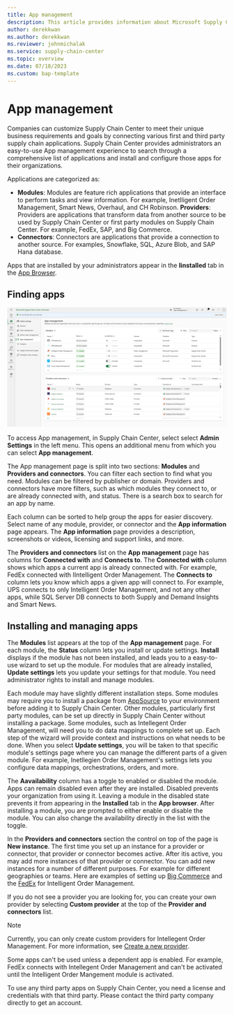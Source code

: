 ```yaml
---
title: App management
description: This article provides information about Microsoft Supply Chain Center's App management.
author: derekkwan
ms.author: derekkwan
ms.reviewer: johnmichalak
ms.service: supply-chain-center
ms.topic: overview
ms.date: 07/18/2023
ms.custom: bap-template
---
```


# App management

Companies can customize Supply Chain Center to meet their unique business requirements and goals by connecting various first and third party supply chain applications. Supply Chain Center provides administrators an easy-to-use App management experience to search through a comprehensive list of applications and install and configure those apps for their organizations. 

Applications are categorized as:

- **Modules**: Modules are feature rich applications that provide an interface to perform tasks and view information. For example, Inetlligent Order Management, Smart News, Overhaul, and CH Robinson.
 **Providers**: Providers are applications that transform data from another source to be used by Supply Chain Center or first party modules on Supply Chain Center. For example, FedEx, SAP, and Big Commerce.
- **Connectors**: Connectors are applications that provide a connection to another source. For examples, Snowflake, SQL, Azure Blob, and SAP Hana database.

Apps that are installed by your administrators appear in the **Iinstalled** tab in the [App Browser](../use/appbrowser.md).

## Finding apps

![Screenshot of the App management page](media/appmanagement.png) 

To access App management, in Supply Chain Center, select select **Admin Settings** in the left menu. This opens an additional menu from which you can select **App management**.

The App management page is split into two sections: **Modules** and **Providers and connectors**. You can filter each section to find what you need. Modules can be filtered by publisher or domain. Providers and connectors have more filters, such as which modules they connect to, or are already connected with, and status. There is a search box to search for an app by name.

Each column can be sorted to help group the apps for easier discovery. Select name of any module, provider, or connector and the **App information** page appears. The **App information** page provides a description, screenshots or videos, licensing and support links, and more.

The **Providers and connectors** list on the **App management** page has columns for **Connected with** and **Connects to**. The **Connected with** column shows which apps a current app is already connected with. For example, FedEx connected with IIntelligent Order Management. The **Connects to** column lets you know which apps a given app will connect to. For example, UPS connects to only Intelligent Order Management, and not any other apps, while SQL Server DB connects to both Supply and Demand Insights and Smart News.   

## Installing and managing apps

The **Modules** list appears at the top of the **App management** page. For each module, the **Status** column lets you install or update settings. **Install** displays if the module has not been installed, and leads you to a easy-to-use wizard to set up the module. For modules that are already installed, **Update settings** lets you update your settings for that module. You need administrator rights to install and manage modules.

Each module may have slightly different installation steps. Some modules may require you to install a package from [AppSource](https://appsource.microsoft.com/home) to your environment before adding it to Supply Chain Center. Other modules, particularly first party modules, can be set up directly in Supply Chain Center without installing a package. Some modules, such as Intellegent Order Management, will need you to do data mappings to complete set up. Each step of the wizard will provide context and instructions on what needs to be done. 
When you select **Update settings**, you will be taken to that specific module's settings page where you can manage the different parts of a given module. For example, Inetllegien Order Management's settings lets you configure data mappings, orchestrations, orders, and more.

The **Aavailability** column has a toggle to enabled or disabled the module. Apps can remain disabled even after they are installed. Disabled prevents your organization from using it. Leaving a module in the disabled state prevents it from appearing in the **Installed** tab in the **App browser**. After installing a module, you are prompted to either enable or disable the module. You can also change the availability directly in the list with the toggle.

In the **Providers and connectors** section the control on top of the page is **New instance**. The first time you set up an instance for a provider or connector, that provider or connector becomes active. After itis active, you may add more instances of that provider or connector. You can add new instances for a number of different purposes. For example for different geographies or teams. Here are examples of setting up [Big Commerce](/dynamics365/intelligent-order-management/set-up-bigcommerce-provider) and the [FedEx](/dynamics365/intelligent-order-management/set-up-fedex-provider) for Intelligent Order Management.

If you do not see a provider you are looking for, you can create your own provider by selecting **Custom provider** at the top of the **Provider and connectors** list. 

> [!NOTE]
> Currently, you can only create custom providers for Intellegent Order Management. For more information, see [Create a new provider](/dynamics365/intelligent-order-management/create-new-provider). 

Some apps can't be used unless a dependent app is enabled. For example, FedEx connects with Intellegent Order Management and can't be activated until the Intelligent Order Mangement module is activated.

To use any third party apps on Supply Chain Center, you need a license and credentials with that third party. Please contact the third party company directly to get an account.
